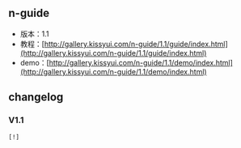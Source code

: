 ## n-guide

* 版本：1.1
* 教程：[http://gallery.kissyui.com/n-guide/1.1/guide/index.html](http://gallery.kissyui.com/n-guide/1.1/guide/index.html)
* demo：[http://gallery.kissyui.com/n-guide/1.1/demo/index.html](http://gallery.kissyui.com/n-guide/1.1/demo/index.html)

## changelog

### V1.1

    [!]


